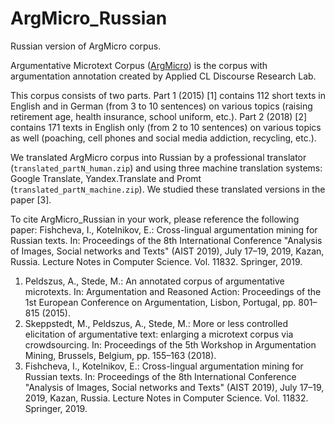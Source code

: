 # ArgMicro_Russian
Russian version of ArgMicro corpus.

Argumentative Microtext Corpus ([ArgMicro](http://angcl.ling.uni-potsdam.de/resources/argmicro.html)) is the corpus with argumentation annotation created by Applied CL Discourse Research Lab.

This corpus consists of two parts. Part 1 (2015) [1] contains 112 short texts in English and in German (from 3 to 10 sentences) on various topics (raising retirement age, health insurance, school uniform, etc.). Part 2 (2018) [2] contains 171 texts in English only (from 2 to 10 sentences) on various topics as well (poaching, cell phones and social media addiction, recycling, etc.).

We translated ArgMicro corpus into Russian by a professional translator (`translated_partN_human.zip`) and using three machine translation systems: Google Translate, Yandex.Translate and Promt (`translated_partN_machine.zip`). We studied these translated versions in the paper [3].

To cite ArgMicro_Russian in your work, please reference the following paper: Fishcheva, I., Kotelnikov, E.: Cross-lingual argumentation mining for Russian texts. In: Proceedings of the 8th International Conference "Analysis of Images, Social networks and Texts" (AIST 2019), July 17–19, 2019, Kazan, Russia. Lecture Notes in Computer Science. Vol. 11832. Springer, 2019.

1. Peldszus, A., Stede, M.: An annotated corpus of argumentative microtexts. In: Argumentation and Reasoned Action: Proceedings of the 1st European Conference on Argumentation, Lisbon, Portugal, pp. 801–815 (2015).
2. Skeppstedt, M., Peldszus, A., Stede, M.: More or less controlled elicitation of argumentative text: enlarging a microtext corpus via crowdsourcing. In: Proceedings of the 5th Workshop in Argumentation Mining, Brussels, Belgium, pp. 155–163 (2018).
3. Fishcheva, I., Kotelnikov, E.: Cross-lingual argumentation mining for Russian texts. In: Proceedings of the 8th International Conference "Analysis of Images, Social networks and Texts" (AIST 2019), July 17–19, 2019, Kazan, Russia. Lecture Notes in Computer Science. Vol. 11832. Springer, 2019.
